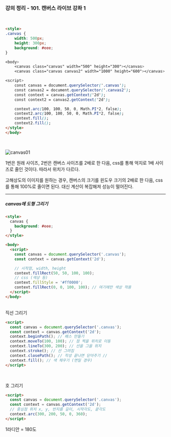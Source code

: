 ### 강의 정리 - 101. 캔버스 라이브 강좌 1

<br />

```html
<style>
.canvas {
    width: 500px;
    height: 300px;
    background: #eee;
}

<body>
    <canvas class="canvas" width="500" height="300"></canvas>
    <canvas class="canvas canvas2" width="1000" height="600"></canvas>

<script>
    const canvas = document.querySelector('.canvas');
    const canvas2 = document.querySelector('.canvas2');
    const context = canvas.getContext('2d');
    const context2 = canvas2.getContext('2d');

    context.arc(100, 100, 50, 0, Math.PI*2, false);
    context2.arc(100, 100, 50, 0, Math.PI*2, false);
    context.fill();
    context2.fill();
</style>
</body>
```

<br >

![canvas01](https://user-images.githubusercontent.com/75867748/103007356-9ac52180-4576-11eb-94e9-25753f5efa6f.png)

1번은 원래 사이즈, 2번은 캔버스 사이즈를 2배로 한 다음, css를 통해 억지로 1배 사이즈로 줄인 것이다. 따라서 위치가 다르다.

고해상도의 이미지를 원하는 경우, 캔버스의 크기를 윈도우 크기의 2배로 한 다음, css를 통해 100%로 줄이면 된다. 대신 계산이 복잡해져 성능이 떨어진다.

---

##### canvas에 도형 그리기

```html
<style>
  canvas {
    background: #eee;
  }
</style>

<body>
  <script>
    const canvas = document.querySelector('.canvas');
    const context = canvas.getContext('2d');

    // 시작점, width, height
    context.fillRect(50, 50, 100, 100);
    // css (색상 등)
    context.fillStyle = '#ff0000';
    context.fillRect(0, 0, 100, 100); // 여기에만 색상 적용
  </script>
</body>
```

<br >
직선 그리기

```html
<script>
  const canvas = document.querySelector('.canvas');
  const context = canvas.getContext('2d');
  context.beginPath(); // 패스 만들기
  context.moveTo(100, 100); // 점 찍을 위치로 이동
  context.lineTo(300, 200); // 선을 그을 위치
  context.stroke(); // 선 그려짐
  context.closePath(); // 작성 끝나면 닫아주기 //
  context.fill(); // 색 채우기 (면일 경우)
</script>
```

<br >

호 그리기

```html
<script>
  const canvas = document.querySelector('.canvas');
  const context = canvas.getContext('2d');
  // 중심점 위치 x, y, 반지름 길이, 시작각도, 끝각도
  context.arc(300, 200, 50, 0, 360);
</script>
```

1라디안 = 180도
